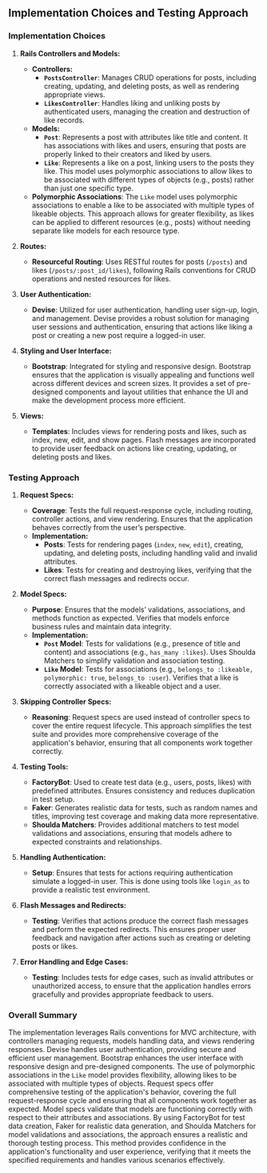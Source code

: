 ## Implementation Choices and Testing Approach

### Implementation Choices

1. **Rails Controllers and Models:**
   - **Controllers:**
     - **`PostsController`**: Manages CRUD operations for posts, including creating, updating, and deleting posts, as well as rendering appropriate views.
     - **`LikesController`**: Handles liking and unliking posts by authenticated users, managing the creation and destruction of like records.
   - **Models:**
     - **`Post`**: Represents a post with attributes like title and content. It has associations with likes and users, ensuring that posts are properly linked to their creators and liked by users.
     - **`Like`**: Represents a like on a post, linking users to the posts they like. This model uses polymorphic associations to allow likes to be associated with different types of objects (e.g., posts) rather than just one specific type.
   - **Polymorphic Associations**: The `Like` model uses polymorphic associations to enable a like to be associated with multiple types of likeable objects. This approach allows for greater flexibility, as likes can be applied to different resources (e.g., posts) without needing separate like models for each resource type.

2. **Routes:**
   - **Resourceful Routing**: Uses RESTful routes for posts (`/posts`) and likes (`/posts/:post_id/likes`), following Rails conventions for CRUD operations and nested resources for likes.

3. **User Authentication:**
   - **Devise**: Utilized for user authentication, handling user sign-up, login, and management. Devise provides a robust solution for managing user sessions and authentication, ensuring that actions like liking a post or creating a new post require a logged-in user.

4. **Styling and User Interface:**
   - **Bootstrap**: Integrated for styling and responsive design. Bootstrap ensures that the application is visually appealing and functions well across different devices and screen sizes. It provides a set of pre-designed components and layout utilities that enhance the UI and make the development process more efficient.

5. **Views:**
   - **Templates**: Includes views for rendering posts and likes, such as index, new, edit, and show pages. Flash messages are incorporated to provide user feedback on actions like creating, updating, or deleting posts and likes.

### Testing Approach

1. **Request Specs:**
   - **Coverage**: Tests the full request-response cycle, including routing, controller actions, and view rendering. Ensures that the application behaves correctly from the user’s perspective.
   - **Implementation:**
     - **Posts**: Tests for rendering pages (`index`, `new`, `edit`), creating, updating, and deleting posts, including handling valid and invalid attributes.
     - **Likes**: Tests for creating and destroying likes, verifying that the correct flash messages and redirects occur.

2. **Model Specs:**
   - **Purpose**: Ensures that the models’ validations, associations, and methods function as expected. Verifies that models enforce business rules and maintain data integrity.
   - **Implementation:**
     - **`Post` Model**: Tests for validations (e.g., presence of title and content) and associations (e.g., `has_many :likes`). Uses Shoulda Matchers to simplify validation and association testing.
     - **`Like` Model**: Tests for associations (e.g., `belongs_to :likeable, polymorphic: true`, `belongs_to :user`). Verifies that a like is correctly associated with a likeable object and a user.

3. **Skipping Controller Specs:**
   - **Reasoning**: Request specs are used instead of controller specs to cover the entire request lifecycle. This approach simplifies the test suite and provides more comprehensive coverage of the application's behavior, ensuring that all components work together correctly.

4. **Testing Tools:**
   - **FactoryBot**: Used to create test data (e.g., users, posts, likes) with predefined attributes. Ensures consistency and reduces duplication in test setup.
   - **Faker**: Generates realistic data for tests, such as random names and titles, improving test coverage and making data more representative.
   - **Shoulda Matchers**: Provides additional matchers to test model validations and associations, ensuring that models adhere to expected constraints and relationships.

5. **Handling Authentication:**
   - **Setup**: Ensures that tests for actions requiring authentication simulate a logged-in user. This is done using tools like `login_as` to provide a realistic test environment.

6. **Flash Messages and Redirects:**
   - **Testing**: Verifies that actions produce the correct flash messages and perform the expected redirects. This ensures proper user feedback and navigation after actions such as creating or deleting posts or likes.

7. **Error Handling and Edge Cases:**
   - **Testing**: Includes tests for edge cases, such as invalid attributes or unauthorized access, to ensure that the application handles errors gracefully and provides appropriate feedback to users.

### Overall Summary

The implementation leverages Rails conventions for MVC architecture, with controllers managing requests, models handling data, and views rendering responses. Devise handles user authentication, providing secure and efficient user management. Bootstrap enhances the user interface with responsive design and pre-designed components. The use of polymorphic associations in the `Like` model provides flexibility, allowing likes to be associated with multiple types of objects. Request specs offer comprehensive testing of the application's behavior, covering the full request-response cycle and ensuring that all components work together as expected. Model specs validate that models are functioning correctly with respect to their attributes and associations. By using FactoryBot for test data creation, Faker for realistic data generation, and Shoulda Matchers for model validations and associations, the approach ensures a realistic and thorough testing process. This method provides confidence in the application's functionality and user experience, verifying that it meets the specified requirements and handles various scenarios effectively.
